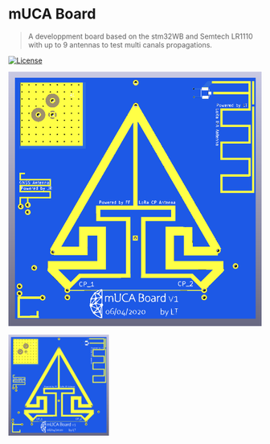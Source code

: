 # mUCA Board
> A developpment board based on the stm32WB and Semtech LR1110 with up to 9 antennas to test multi canals propagations.

[![License](http://img.shields.io/:license-mit-blue.svg)](http://doge.mit-license.org)


[![](https://github.com/ltombak/mUCA_Board/blob/master/img/mUCA_Ant_3DRender.PNG)]()

<img src="img/mUCA_Ant_3DRender.PNG" alt="drawing" width="200"/>
